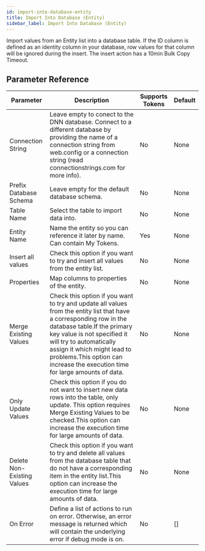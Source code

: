 ```yaml
---
id: import-into-database-entity
title: Import Into Database (Entity)
sidebar_label: Import Into Database (Entity)
---
```



Import values from an Entity list into a database table. If the ID column is defined as an identity column in your database, row values for that column will be ignored during the insert. The insert action has a 10min Bulk Copy Timeout.

## Parameter Reference
| Parameter | Description | Supports Tokens | Default |
| -- | -- | -- | -- |
| Connection String | Leave empty to conect to the DNN database. Connect to a different database by providing the name of a connection string from web.config or a connection string (read connectionstrings.com for more info). | No | None |
| Prefix Database Schema | Leave empty for the default database schema. | No | None |
| Table Name | Select the table to import data into. | No | None |
| Entity Name | Name the entity so you can reference it later by name. Can contain My Tokens. | Yes | None |
| Insert all values | Check this option if you want to try and insert all values from the entity list. | No | None |
| Properties | Map columns to properties of the entity. | No | None |
| Merge Existing Values | Check this option if you want to try and update all values from the entity list that have a corresponding row in the database table.If the primary key value is not specified it will try to automatically assign it which might lead to problems.This option can increase the execution time for large amounts of data. | No | None |
| Only Update Values | Check this option if you do not want to insert new data rows into the table, only update. This option requires Merge Existing Values to be checked.This option can increase the execution time for large amounts of data. | No | None |
| Delete Non-Existing Values | Check this option if you want to try and delete all values from the database table that do not have a corresponding item in the entity list.This option can increase the execution time for large amounts of data. | No | None |
| On Error | Define a list of actions to run on error. Otherwise, an error message is returned which will contain the underlying error if debug mode is on. | No | [] |
